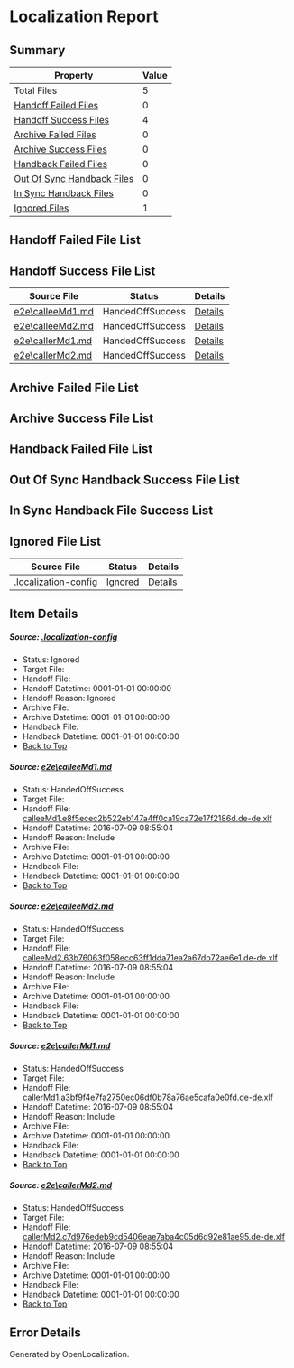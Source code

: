 # <a name='report-top'></a> Localization Report

## Summary
 Property | Value 
 -------- | ----- 
 Total Files | 5
[ Handoff Failed Files ](#handoff-failed-list)| 0
[ Handoff Success Files ](#handoff-success-list)| 4
[ Archive Failed Files ](#archive-failed-list)| 0
[ Archive Success Files ](#archive-success-list)| 0
[ Handback Failed Files ](#handback-failed-list)| 0
[ Out Of Sync Handback Files ](#outofsync-handback-success-list)| 0
[ In Sync Handback Files ](#insync-handback-success-list)| 0
[ Ignored Files ](#ignored-list)| 1

## <a name='handoff-failed-list'></a> Handoff Failed File List

## <a name='handoff-success-list'></a> Handoff Success File List
 Source File | Status | Details 
 ----------- | ------ | ------- 
 [e2e\calleeMd1.md](https://github.com/OpenLocalizationTestOrg/oltest/blob/61664cf59e0c84cea89ada4bdd008274f73716c1/e2e/calleeMd1.md) | HandedOffSuccess | [Details](#ef3e36c96469484e0108b3efab87d9c06983cff01)
 [e2e\calleeMd2.md](https://github.com/OpenLocalizationTestOrg/oltest/blob/61664cf59e0c84cea89ada4bdd008274f73716c1/e2e/calleeMd2.md) | HandedOffSuccess | [Details](#f204f074c2d3aa7f3307e40047b03b64f29f6f4c2)
 [e2e\callerMd1.md](https://github.com/OpenLocalizationTestOrg/oltest/blob/61664cf59e0c84cea89ada4bdd008274f73716c1/e2e/callerMd1.md) | HandedOffSuccess | [Details](#7f0958c765a9bc19a90102e23ad307d5eecd7c103)
 [e2e\callerMd2.md](https://github.com/OpenLocalizationTestOrg/oltest/blob/61664cf59e0c84cea89ada4bdd008274f73716c1/e2e/callerMd2.md) | HandedOffSuccess | [Details](#8845e3e50cd5361f75dc2e482c84e5d9b18aa9c94)

## <a name='archive-failed-list'></a> Archive Failed File List

## <a name='archive-success-list'></a> Archive Success File List

## <a name='handback-failed-list'></a> Handback Failed File List

## <a name='outofsync-handback-success-list'></a> Out Of Sync Handback Success File List

## <a name='insync-handback-success-list'></a> In Sync Handback File Success List

## <a name='ignored-list'></a> Ignored File List
 Source File | Status | Details 
 ----------- | ------ | ------- 
 [.localization-config](https://github.com/OpenLocalizationTestOrg/oltest/blob/61664cf59e0c84cea89ada4bdd008274f73716c1/.localization-config) | Ignored | [Details](#3d4f252ac210baf56311d7e97dcc2db10974dbd20)

## Item Details
##### <a name='3d4f252ac210baf56311d7e97dcc2db10974dbd20'></a> Source: [.localization-config](https://github.com/OpenLocalizationTestOrg/oltest/blob/61664cf59e0c84cea89ada4bdd008274f73716c1/.localization-config)
* Status: Ignored
* Target File: 
* Handoff File: 
* Handoff Datetime: 0001-01-01 00:00:00
* Handoff Reason: Ignored
* Archive File: 
* Archive Datetime: 0001-01-01 00:00:00
* Handback File: 
* Handback Datetime: 0001-01-01 00:00:00
* [Back to Top](#report-top)

##### <a name='ef3e36c96469484e0108b3efab87d9c06983cff01'></a> Source: [e2e\calleeMd1.md](https://github.com/OpenLocalizationTestOrg/oltest/blob/61664cf59e0c84cea89ada4bdd008274f73716c1/e2e/calleeMd1.md)
* Status: HandedOffSuccess
* Target File: 
* Handoff File: [calleeMd1.e8f5ecec2b522eb147a4ff0ca19ca72e17f2186d.de-de.xlf](https://github.com/OpenLocalizationTestOrg/olhandoff-e2e/blob/43ebd6147e94d0721089ec08aff1a22632e11693/ol-handoff/OpenLocalizationTestOrg/oltest-dede-fly/ci/ht/calleeMd1.e8f5ecec2b522eb147a4ff0ca19ca72e17f2186d.de-de.xlf)
* Handoff Datetime: 2016-07-09 08:55:04
* Handoff Reason: Include
* Archive File: 
* Archive Datetime: 0001-01-01 00:00:00
* Handback File: 
* Handback Datetime: 0001-01-01 00:00:00
* [Back to Top](#report-top)

##### <a name='f204f074c2d3aa7f3307e40047b03b64f29f6f4c2'></a> Source: [e2e\calleeMd2.md](https://github.com/OpenLocalizationTestOrg/oltest/blob/61664cf59e0c84cea89ada4bdd008274f73716c1/e2e/calleeMd2.md)
* Status: HandedOffSuccess
* Target File: 
* Handoff File: [calleeMd2.63b76063f058ecc63ff1dda71ea2a67db72ae6e1.de-de.xlf](https://github.com/OpenLocalizationTestOrg/olhandoff-e2e/blob/43ebd6147e94d0721089ec08aff1a22632e11693/ol-handoff/OpenLocalizationTestOrg/oltest-dede-fly/ci/ht/calleeMd2.63b76063f058ecc63ff1dda71ea2a67db72ae6e1.de-de.xlf)
* Handoff Datetime: 2016-07-09 08:55:04
* Handoff Reason: Include
* Archive File: 
* Archive Datetime: 0001-01-01 00:00:00
* Handback File: 
* Handback Datetime: 0001-01-01 00:00:00
* [Back to Top](#report-top)

##### <a name='7f0958c765a9bc19a90102e23ad307d5eecd7c103'></a> Source: [e2e\callerMd1.md](https://github.com/OpenLocalizationTestOrg/oltest/blob/61664cf59e0c84cea89ada4bdd008274f73716c1/e2e/callerMd1.md)
* Status: HandedOffSuccess
* Target File: 
* Handoff File: [callerMd1.a3bf9f4e7fa2750ec06df0b78a76ae5cafa0e0fd.de-de.xlf](https://github.com/OpenLocalizationTestOrg/olhandoff-e2e/blob/43ebd6147e94d0721089ec08aff1a22632e11693/ol-handoff/OpenLocalizationTestOrg/oltest-dede-fly/ci/ht/callerMd1.a3bf9f4e7fa2750ec06df0b78a76ae5cafa0e0fd.de-de.xlf)
* Handoff Datetime: 2016-07-09 08:55:04
* Handoff Reason: Include
* Archive File: 
* Archive Datetime: 0001-01-01 00:00:00
* Handback File: 
* Handback Datetime: 0001-01-01 00:00:00
* [Back to Top](#report-top)

##### <a name='8845e3e50cd5361f75dc2e482c84e5d9b18aa9c94'></a> Source: [e2e\callerMd2.md](https://github.com/OpenLocalizationTestOrg/oltest/blob/61664cf59e0c84cea89ada4bdd008274f73716c1/e2e/callerMd2.md)
* Status: HandedOffSuccess
* Target File: 
* Handoff File: [callerMd2.c7d976edeb9cd5406eae7aba4c05d6d92e81ae95.de-de.xlf](https://github.com/OpenLocalizationTestOrg/olhandoff-e2e/blob/43ebd6147e94d0721089ec08aff1a22632e11693/ol-handoff/OpenLocalizationTestOrg/oltest-dede-fly/ci/ht/callerMd2.c7d976edeb9cd5406eae7aba4c05d6d92e81ae95.de-de.xlf)
* Handoff Datetime: 2016-07-09 08:55:04
* Handoff Reason: Include
* Archive File: 
* Archive Datetime: 0001-01-01 00:00:00
* Handback File: 
* Handback Datetime: 0001-01-01 00:00:00
* [Back to Top](#report-top)


## Error Details

Generated by OpenLocalization.
